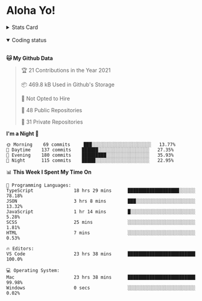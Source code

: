 # Aloha Yo!

<details>
<summary>Stats Card</summary>
 
[![Anurag's github stats](https://github-readme-stats.vercel.app/api?username=GarfieldZHU&show_icons=true&theme=tokyonight)](https://github.com/anuraghazra/github-readme-stats)
 
</details>

<br/>

<details open>

<summary>Coding status</summary>

<br/>

<!--START_SECTION:waka-->
**🐱 My Github Data** 

> 🏆 21 Contributions in the Year 2021
 > 
> 📦 469.8 kB Used in Github's Storage 
 > 
> 🚫 Not Opted to Hire
 > 
> 📜 48 Public Repositories 
 > 
> 🔑 31 Private Repositories  
 > 
**I'm a Night 🦉** 

```text
🌞 Morning    69 commits     ███░░░░░░░░░░░░░░░░░░░░░░   13.77% 
🌆 Daytime    137 commits    ██████░░░░░░░░░░░░░░░░░░░   27.35% 
🌃 Evening    180 commits    █████████░░░░░░░░░░░░░░░░   35.93% 
🌙 Night      115 commits    █████░░░░░░░░░░░░░░░░░░░░   22.95%

```


📊 **This Week I Spent My Time On** 

```text
💬 Programming Languages: 
TypeScript               18 hrs 29 mins      ███████████████████░░░░░░   78.18% 
JSON                     3 hrs 8 mins        ███░░░░░░░░░░░░░░░░░░░░░░   13.32% 
JavaScript               1 hr 14 mins        █░░░░░░░░░░░░░░░░░░░░░░░░   5.28% 
SCSS                     25 mins             ░░░░░░░░░░░░░░░░░░░░░░░░░   1.81% 
HTML                     7 mins              ░░░░░░░░░░░░░░░░░░░░░░░░░   0.53%

🔥 Editors: 
VS Code                  23 hrs 38 mins      █████████████████████████   100.0%

💻 Operating System: 
Mac                      23 hrs 38 mins      █████████████████████████   99.98% 
Windows                  0 secs              ░░░░░░░░░░░░░░░░░░░░░░░░░   0.02%

```


<!--END_SECTION:waka-->

</details>
